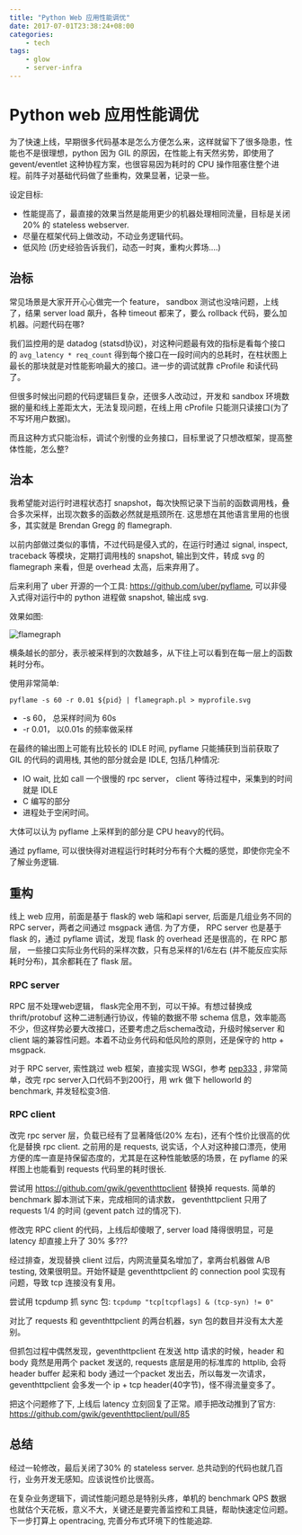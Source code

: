 ```yaml
---
title: "Python Web 应用性能调优"
date: 2017-07-01T23:38:24+08:00
categories:
    - tech
tags:
    - glow
    - server-infra
---
```


# Python web 应用性能调优

为了快速上线，早期很多代码基本是怎么方便怎么来，这样就留下了很多隐患，性能也不是很理想，python 因为 GIL 的原因，在性能上有天然劣势，即使用了 gevent/eventlet 这种协程方案，也很容易因为耗时的 CPU 操作阻塞住整个进程。前阵子对基础代码做了些重构，效果显著，记录一些。

设定目标:

- 性能提高了，最直接的效果当然是能用更少的机器处理相同流量，目标是关闭 20% 的 stateless webserver.
- 尽量在框架代码上做改动，不动业务逻辑代码。
- 低风险 (历史经验告诉我们，动态一时爽，重构火葬场....)

## 治标

常见场景是大家开开心心做完一个 feature， sandbox 测试也没啥问题，上线了，结果 server load 飙升，各种 timeout 都来了，要么 rollback 代码，要么加机器。问题代码在哪?

我们监控用的是 datadog (statsd协议)，对这种问题最有效的指标是看每个接口的 `avg_latency * req_count` 得到每个接口在一段时间内的总耗时，在柱状图上最长的那块就是对性能影响最大的接口。进一步的调试就靠 cProfile 和读代码了。

但很多时候出问题的代码逻辑巨复杂，还很多人改动过，开发和 sandbox 环境数据的量和线上差距太大，无法复现问题，在线上用 cProfile 只能测只读接口(为了不写坏用户数据)。

而且这种方式只能治标，调试个别慢的业务接口，目标里说了只想改框架，提高整体性能，怎么整?

## 治本

我希望能对运行时进程状态打 snapshot，每次快照记录下当前的函数调用栈，叠合多次采样，出现次数多的函数必然就是瓶颈所在. 这思想在其他语言里用的也很多，其实就是 Brendan Gregg 的 flamegraph.

以前内部做过类似的事情，不过代码是侵入式的，在运行时通过 signal, inspect, traceback 等模块，定期打调用栈的 snapshot, 输出到文件，转成 svg 的 flamegraph 来看，但是 overhead 太高，后来弃用了。

后来利用了 uber 开源的一个工具: https://github.com/uber/pyflame, 可以非侵入式得对运行中的 python 进程做 snapshot, 输出成 svg.

效果如图:

![flamegraph](https://cloud.githubusercontent.com/assets/2734/17949703/8ef7d08c-6a0b-11e6-8bbd-41f82086d862.png)

横条越长的部分，表示被采样到的次数越多，从下往上可以看到在每一层上的函数耗时分布。

使用非常简单:

`pyflame -s 60 -r 0.01 ${pid} | flamegraph.pl > myprofile.svg`

- -s 60， 总采样时间为 60s
- -r 0.01， 以0.01s 的频率做采样

在最终的输出图上可能有比较长的 IDLE 时间, pyflame 只能捕获到当前获取了 GIL 的代码的调用栈, 其他的部分就会是 IDLE, 包括几种情况:

- IO wait, 比如 call 一个很慢的 rpc server， client 等待过程中，采集到的时间就是 IDLE
- C 编写的部分
- 进程处于空闲时间。

大体可以认为 pyflame 上采样到的部分是 CPU heavy的代码。

通过 pyflame, 可以很快得对进程运行时耗时分布有个大概的感觉，即使你完全不了解业务逻辑.

## 重构

线上 web 应用，前面是基于 flask的 web 端和api server, 后面是几组业务不同的 RPC server，两者之间通过 msgpack 通信. 为了方便， RPC server 也是基于 flask 的，通过 pyflame 调试，发现 flask 的 overhead 还是很高的，在 RPC 那层， 一些接口实际业务代码的采样次数，只有总采样的1/6左右 (并不能反应实际耗时分布)，其余都耗在了 flask 层。

### RPC server

RPC 层不处理web逻辑， flask完全用不到，可以干掉。有想过替换成 thrift/protobuf 这种二进制通行协议，传输的数据不带 schema 信息，效率能高不少，但这样势必要大改接口，还要考虑之后schema改动，升级时候server 和 client 端的兼容性问题。本着不动业务代码和低风险的原则，还是保守的 http + msgpack.

对于 RPC server, 索性跳过 web 框架，直接实现 WSGI，参考 [pep333](https://www.python.org/dev/peps/pep-0333/) , 非常简单，改完 rpc server入口代码不到200行，用 wrk 做下 helloworld 的 benchmark, 并发轻松变3倍.


### RPC client

改完 rpc server 层，负载已经有了显著降低(20% 左右)，还有个性价比很高的优化是替换 rpc client. 之前用的是 requests, 说实话，个人对这种接口漂亮，使用方便的库一直是持保留态度的，尤其是在这种性能敏感的场景，在 pyflame 的采样图上也能看到 requests 代码里的耗时很长.

尝试用 https://github.com/gwik/geventhttpclient 替换掉 requests. 简单的 benchmark 脚本测试下来，完成相同的请求数， geventhttpclient 只用了 requests 1/4 的时间 (gevent patch 过的情况下).

修改完 RPC client 的代码，上线后却傻眼了, server load 降得很明显，可是latency 却直接上升了 30% 多???

经过排查，发现替换 client 过后，内网流量莫名增加了，拿两台机器做 A/B testing, 效果很明显。开始怀疑是 geventhttpclient 的 connection pool 实现有问题，导致 tcp 连接没有复用。

尝试用 tcpdump 抓 sync 包: `tcpdump "tcp[tcpflags] & (tcp-syn) != 0"`

对比了 requests 和 geventhttpclient 的两台机器，syn  包的数目并没有太大差别。

但抓包过程中偶然发现，geventhttpclient 在发送 http 请求的时候，header 和 body 竟然是用两个 packet 发送的, requests 底层是用的标准库的 httplib, 会将 header buffer 起来和 body 通过一个packet 发出去，所以每发一次请求，geventhttpclient 会多发一个 ip + tcp header(40字节)，怪不得流量变多了。

把这个问题修了下, 上线后 latency 立刻回复了正常。顺手把改动推到了官方: https://github.com/gwik/geventhttpclient/pull/85

## 总结

经过一轮修改，最后关闭了30% 的 stateless server. 总共动到的代码也就几百行，业务开发无感知。应该说性价比很高。

在复杂业务逻辑下，调试性能问题总是特别头疼，单机的 benchmark QPS 数据也就估个天花板，意义不大，关键还是要完善监控和工具链，帮助快速定位问题。下一步打算上 opentracing, 完善分布式环境下的性能追踪.
